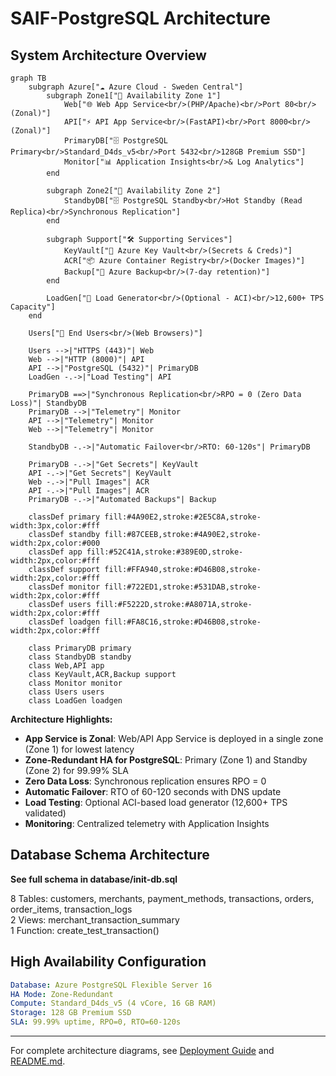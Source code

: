 # SAIF-PostgreSQL Architecture

## System Architecture Overview

```mermaid
graph TB
    subgraph Azure["☁️ Azure Cloud - Sweden Central"]
        subgraph Zone1["🔵 Availability Zone 1"]
            Web["🌐 Web App Service<br/>(PHP/Apache)<br/>Port 80<br/>(Zonal)"]
            API["⚡ API App Service<br/>(FastAPI)<br/>Port 8000<br/>(Zonal)"]
            PrimaryDB["🗄️ PostgreSQL Primary<br/>Standard_D4ds_v5<br/>Port 5432<br/>128GB Premium SSD"]
            Monitor["📊 Application Insights<br/>& Log Analytics"]
        end
        
        subgraph Zone2["🔷 Availability Zone 2"]
            StandbyDB["🗄️ PostgreSQL Standby<br/>Hot Standby (Read Replica)<br/>Synchronous Replication"]
        end
        
        subgraph Support["🛠️ Supporting Services"]
            KeyVault["🔐 Azure Key Vault<br/>(Secrets & Creds)"]
            ACR["📦 Azure Container Registry<br/>(Docker Images)"]
            Backup["💾 Azure Backup<br/>(7-day retention)"]
        end
        
        LoadGen["🔄 Load Generator<br/>(Optional - ACI)<br/>12,600+ TPS Capacity"]
    end
    
    Users["👥 End Users<br/>(Web Browsers)"]
    
    Users -->|"HTTPS (443)"| Web
    Web -->|"HTTP (8000)"| API
    API -->|"PostgreSQL (5432)"| PrimaryDB
    LoadGen -.->|"Load Testing"| API
    
    PrimaryDB ==>|"Synchronous Replication<br/>RPO = 0 (Zero Data Loss)"| StandbyDB
    PrimaryDB -->|"Telemetry"| Monitor
    API -->|"Telemetry"| Monitor
    Web -->|"Telemetry"| Monitor
    
    StandbyDB -.->|"Automatic Failover<br/>RTO: 60-120s"| PrimaryDB
    
    PrimaryDB -.->|"Get Secrets"| KeyVault
    API -.->|"Get Secrets"| KeyVault
    Web -.->|"Pull Images"| ACR
    API -.->|"Pull Images"| ACR
    PrimaryDB -.->|"Automated Backups"| Backup
    
    classDef primary fill:#4A90E2,stroke:#2E5C8A,stroke-width:3px,color:#fff
    classDef standby fill:#87CEEB,stroke:#4A90E2,stroke-width:2px,color:#000
    classDef app fill:#52C41A,stroke:#389E0D,stroke-width:2px,color:#fff
    classDef support fill:#FFA940,stroke:#D46B08,stroke-width:2px,color:#fff
    classDef monitor fill:#722ED1,stroke:#531DAB,stroke-width:2px,color:#fff
    classDef users fill:#F5222D,stroke:#A8071A,stroke-width:2px,color:#fff
    classDef loadgen fill:#FA8C16,stroke:#D46B08,stroke-width:2px,color:#fff
    
    class PrimaryDB primary
    class StandbyDB standby
    class Web,API app
    class KeyVault,ACR,Backup support
    class Monitor monitor
    class Users users
    class LoadGen loadgen
```

**Architecture Highlights:**
- **App Service is Zonal**: Web/API App Service is deployed in a single zone (Zone 1) for lowest latency
- **Zone-Redundant HA for PostgreSQL**: Primary (Zone 1) and Standby (Zone 2) for 99.99% SLA
- **Zero Data Loss**: Synchronous replication ensures RPO = 0
- **Automatic Failover**: RTO of 60-120 seconds with DNS update
- **Load Testing**: Optional ACI-based load generator (12,600+ TPS validated)
- **Monitoring**: Centralized telemetry with Application Insights

## Database Schema Architecture

**See full schema in database/init-db.sql**

8 Tables: customers, merchants, payment_methods, transactions, orders, order_items, transaction_logs  
2 Views: merchant_transaction_summary  
1 Function: create_test_transaction()

## High Availability Configuration

```yaml
Database: Azure PostgreSQL Flexible Server 16
HA Mode: Zone-Redundant
Compute: Standard_D4ds_v5 (4 vCore, 16 GB RAM)
Storage: 128 GB Premium SSD
SLA: 99.99% uptime, RPO=0, RTO=60-120s
```

---

For complete architecture diagrams, see [Deployment Guide](deployment-guide.md) and [README.md](../../README.md).
